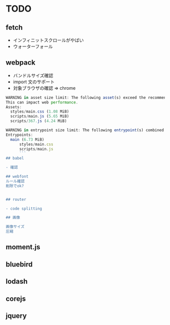# TODO

## fetch

- インフィニットスクロールがやばい
- ウォーターフォール

## webpack

- バンドルサイズ確認
- import 文のサポート
- 対象ブラウザの確認 => chrome

````js
WARNING in asset size limit: The following asset(s) exceed the recommended size limit (244 KiB).
This can impact web performance.
Assets:
  styles/main.css (1.08 MiB)
  scripts/main.js (5.65 MiB)
  scripts/367.js (4.24 MiB)

WARNING in entrypoint size limit: The following entrypoint(s) combined asset size exceeds the recommended limit (244 KiB). This can impact web performance.
Entrypoints:
  main (6.73 MiB)
      styles/main.css
      scripts/main.js
      ```
## babel

- 確認

## webfont
ルール確認
削除でok?


## router

- code splitting

## 画像

画像サイズ
圧縮
````

## moment.js

## bluebird

## lodash

## corejs

## jquery
